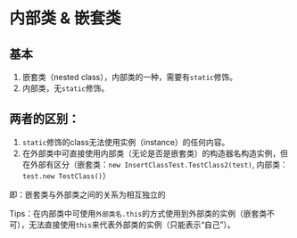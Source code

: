 # 内部类 & 嵌套类
## 基本
1. 嵌套类（nested class），内部类的一种，需要有`static`修饰。
2. 内部类，无`static`修饰。

## 两者的区别：
1. `static`修饰的class无法使用实例（instance）的任何内容。
2. 在外部类中可直接使用内部类（无论是否是嵌套类）的构造器名构造实例，但在外部有区分（嵌套类：`new InsertClassTest.TestClass2(test)`, 内部类：`test.new TestClass()`）

即：嵌套类与外部类之间的关系为相互独立的

Tips：在内部类中可使用`外部类名.this`的方式使用到外部类的实例（嵌套类不可），无法直接使用`this`来代表外部类的实例（只能表示“自己”）。	